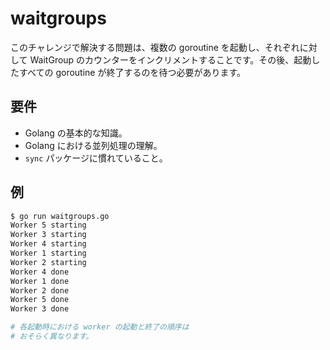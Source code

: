 # waitgroups

このチャレンジで解決する問題は、複数の goroutine を起動し、それぞれに対して WaitGroup のカウンターをインクリメントすることです。その後、起動したすべての goroutine が終了するのを待つ必要があります。

## 要件

- Golang の基本的な知識。
- Golang における並列処理の理解。
- `sync` パッケージに慣れていること。

## 例

```sh
$ go run waitgroups.go
Worker 5 starting
Worker 3 starting
Worker 4 starting
Worker 1 starting
Worker 2 starting
Worker 4 done
Worker 1 done
Worker 2 done
Worker 5 done
Worker 3 done

# 各起動時における worker の起動と終了の順序は
# おそらく異なります。
```
